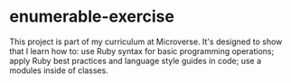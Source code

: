 # enumerable-exercise
This project is part of my curriculum at Microverse. It's designed to show that I learn how to: use Ruby syntax for basic programming operations; apply Ruby best practices and language style guides in code; use a modules inside of classes. 
